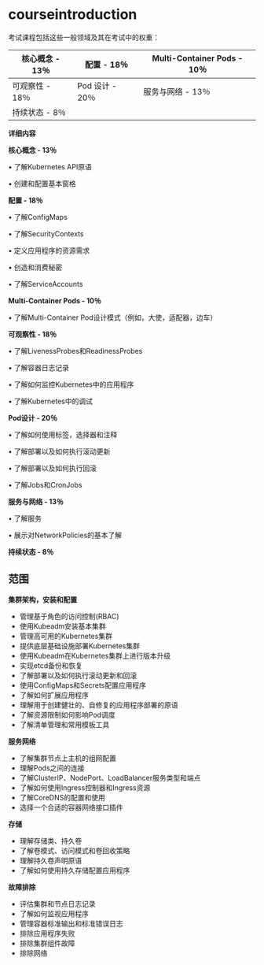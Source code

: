# courseintroduction

考试课程包括这些一般领域及其在考试中的权重：

| 核心概念 - 13％ | 配置 - 18％     | Multi-Container Pods  - 10％ |
| ---------- | ------------ | --------------------------- |
| 可观察性 - 18％ | Pod 设计 - 20％ | 服务与网络 - 13％                 |
| 持续状态 - 8％  |              |                             |

**详细内容**

**核心概念 - 13％**

• 了解Kubernetes API原语

• 创建和配置基本窗格

**配置 - 18％**

• 了解ConfigMaps

• 了解SecurityContexts

• 定义应用程序的资源需求

• 创造和消费秘密

• 了解ServiceAccounts

**Multi-Container Pods - 10％**

• 了解Multi-Container Pod设计模式（例如，大使，适配器，边车）

**可观察性 - 18％**

• 了解LivenessProbes和ReadinessProbes

• 了解容器日志记录

• 了解如何监控Kubernetes中的应用程序

• 了解Kubernetes中的调试

**Pod设计 - 20％**

• 了解如何使用标签，选择器和注释

• 了解部署以及如何执行滚动更新

• 了解部署以及如何执行回滚

• 了解Jobs和CronJobs

**服务与网络 - 13％**

• 了解服务

• 展示对NetworkPolicies的基本了解

**持续状态 - 8％**

## 范围

**集群架构，安装和配置**

* 管理基于角色的访问控制(RBAC)
* 使用Kubeadm安装基本集群
* 管理高可用的Kubernetes集群
* 提供底层基础设施部署Kubernetes集群
* 使用Kubeadm在Kubernetes集群上进行版本升级
* 实现etcd备份和恢复
* 了解部署以及如何执行滚动更新和回滚
* 使用ConfigMaps和Secrets配置应用程序
* 了解如何扩展应用程序
* 理解用于创建健壮的、自修复的应用程序部署的原语
* 了解资源限制如何影响Pod调度
* 了解清单管理和常用模板工具

**服务网络**

* 了解集群节点上主机的组网配置
* 理解Pods之间的连接
* 了解ClusterIP、NodePort、LoadBalancer服务类型和端点
* 了解如何使用Ingress控制器和Ingress资源
* 了解CoreDNS的配置和使用
* 选择一个合适的容器网络接口插件

**存储**

* 理解存储类、持久卷
* 了解卷模式、访问模式和卷回收策略
* 理解持久卷声明原语
* 了解如何使用持久存储配置应用程序

**故障排除**

* 评估集群和节点日志记录
* 了解如何监视应用程序
* 管理容器标准输出和标准错误日志
* 排除应用程序失败
* 排除集群组件故障
* 排除网络
